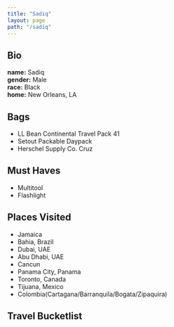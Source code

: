 ```yaml
---
title: "Sadiq"
layout: page
path: "/sadiq"
---
```



## Bio
**name:** Sadiq </br>
**gender:** Male </br>
**race:** Black </br>
**home:** New Orleans, LA </br>

## Bags
- LL Bean Continental Travel Pack 41
- Setout Packable Daypack
- Herschel Supply Co. Cruz

## Must Haves
- Multitool
- Flashlight

## Places Visited
- Jamaica
- Bahia, Brazil
- Dubai, UAE
- Abu Dhabi, UAE
- Cancun
- Panama City, Panama
- Toronto, Canada
- Tijuana, Mexico
- Colombia(Cartagana/Barranquila/Bogata/Zipaquira)

## Travel Bucketlist
